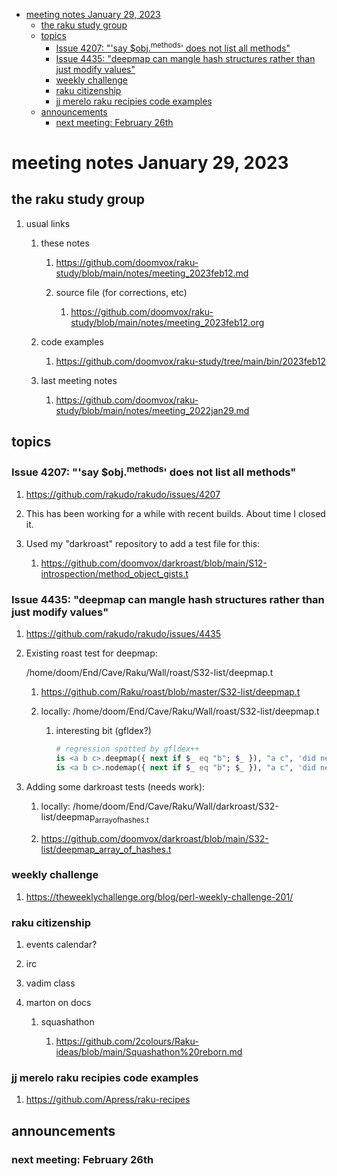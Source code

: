 - [meeting notes January 29, 2023](#orgd290dbe)
  - [the raku study group](#org6d90705)
  - [topics](#org306433f)
    - [Issue 4207: "'say $obj.<sup>methods</sup>' does not list all methods"](#org7e4ab4c)
    - [Issue 4435: "deepmap can mangle hash structures rather than just modify values"](#org0eb7e98)
    - [weekly challenge](#orgc37571a)
    - [raku citizenship](#org389aed5)
    - [jj merelo raku recipies code examples](#org31861ef)
  - [announcements](#org972e247)
    - [next meeting: February 26th](#org61e8499)


<a id="orgd290dbe"></a>

# meeting notes January 29, 2023


<a id="org6d90705"></a>

## the raku study group

1.  usual links

    1.  these notes
    
        1.  <https://github.com/doomvox/raku-study/blob/main/notes/meeting_2023feb12.md>
        
        2.  source file (for corrections, etc)
        
            1.  <https://github.com/doomvox/raku-study/blob/main/notes/meeting_2023feb12.org>
    
    2.  code examples
    
        1.  <https://github.com/doomvox/raku-study/tree/main/bin/2023feb12>
    
    3.  last meeting notes
    
        1.  <https://github.com/doomvox/raku-study/blob/main/notes/meeting_2022jan29.md>


<a id="org306433f"></a>

## topics


<a id="org7e4ab4c"></a>

### Issue 4207: "'say $obj.<sup>methods</sup>' does not list all methods"

1.  <https://github.com/rakudo/rakudo/issues/4207>

2.  This has been working for a while with recent builds.  About time I closed it.

3.  Used my "darkroast" repository to add a test file for this:

    1.  <https://github.com/doomvox/darkroast/blob/main/S12-introspection/method_object_gists.t>


<a id="org0eb7e98"></a>

### Issue 4435: "deepmap can mangle hash structures rather than just modify values"

1.  <https://github.com/rakudo/rakudo/issues/4435>

2.  Existing roast test for deepmap:

    /home/doom/End/Cave/Raku/Wall/roast/S32-list/deepmap.t
    
    1.  <https://github.com/Raku/roast/blob/master/S32-list/deepmap.t>
    
    2.  locally: /home/doom/End/Cave/Raku/Wall/roast/S32-list/deepmap.t
    
        1.  interesting bit (gfldex?)
        
            ```raku
            # regression spotted by gfldex++
            is <a b c>.deepmap({ next if $_ eq "b"; $_ }), "a c", 'did next work';
            is <a b c>.nodemap({ next if $_ eq "b"; $_ }), "a c", 'did next work';
            ```

3.  Adding some darkroast tests (needs work):

    1.  locally: /home/doom/End/Cave/Raku/Wall/darkroast/S32-list/deepmap<sub>array</sub><sub>of</sub><sub>hashes.t</sub>
    
    2.  <https://github.com/doomvox/darkroast/blob/main/S32-list/deepmap_array_of_hashes.t>


<a id="orgc37571a"></a>

### weekly challenge

1.  <https://theweeklychallenge.org/blog/perl-weekly-challenge-201/>


<a id="org389aed5"></a>

### raku citizenship

1.  events calendar?

2.  irc

3.  vadim class

4.  marton on docs

    1.  squashathon
    
        1.  <https://github.com/2colours/Raku-ideas/blob/main/Squashathon%20reborn.md>


<a id="org31861ef"></a>

### jj merelo raku recipies code examples

1.  <https://github.com/Apress/raku-recipes>


<a id="org972e247"></a>

## announcements


<a id="org61e8499"></a>

### next meeting: February 26th
